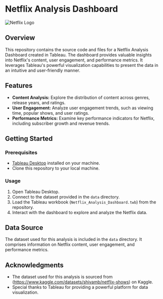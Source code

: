 # Netflix Analysis Dashboard

![Netflix Logo](https://upload.wikimedia.org/wikipedia/commons/thumb/0/08/Netflix_2015_logo.svg/1280px-Netflix_2015_logo.svg.png)

## Overview

This repository contains the source code and files for a Netflix Analysis Dashboard created in Tableau. The dashboard provides valuable insights into Netflix's content, user engagement, and performance metrics. It leverages Tableau's powerful visualization capabilities to present the data in an intuitive and user-friendly manner.

## Features

- **Content Analysis:** Explore the distribution of content across genres, release years, and ratings.
- **User Engagement:** Analyze user engagement trends, such as viewing time, popular shows, and user ratings.
- **Performance Metrics:** Examine key performance indicators for Netflix, including subscriber growth and revenue trends.

## Getting Started

### Prerequisites

- [Tableau Desktop](https://www.tableau.com/products/desktop) installed on your machine.
- Clone this repository to your local machine.

### Usage

1. Open Tableau Desktop.
2. Connect to the dataset provided in the `data` directory.
3. Load the Tableau workbook (`Netflix_Analysis_Dashboard.twb`) from the repository.
4. Interact with the dashboard to explore and analyze the Netflix data.

## Data Source

The dataset used for this analysis is included in the `data` directory. It comprises information on Netflix content, user engagement, and performance metrics.


## Acknowledgments

- The dataset used for this analysis is sourced from (https://www.kaggle.com/datasets/shivamb/netflix-shows) on Kaggle.
- Special thanks to Tableau for providing a powerful platform for data visualization.
